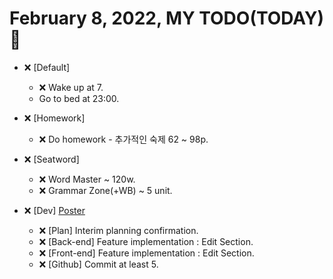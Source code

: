 # February 8, 2022, MY TODO(TODAY) 🚀

- ❌ [Default]

  - ❌ Wake up at 7.
  - Go to bed at 23:00.

- ❌ [Homework]

  - ❌ Do homework - 추가적인 숙제 62 ~ 98p.

- ❌ [Seatword]

  - ❌ Word Master ~ 120w.
  - ❌ Grammar Zone(+WB) ~ 5 unit.

- ❌ [Dev] [Poster](https://github.com/Novelier-Webbelier/poster)

  - ❌ [Plan] Interim planning confirmation.
  - ❌ [Back-end] Feature implementation : Edit Section.
  - ❌ [Front-end] Feature implementation : Edit Section.
  - ❌ [Github] Commit at least 5.
